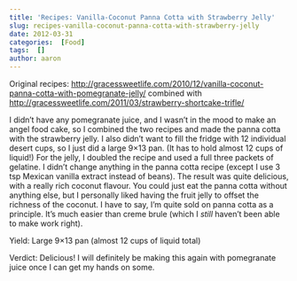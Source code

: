 ```yaml
---
title: 'Recipes: Vanilla-Coconut Panna Cotta with Strawberry Jelly'
slug: recipes-vanilla-coconut-panna-cotta-with-strawberry-jelly
date: 2012-03-31
categories:  [Food]
tags:  []
author: aaron
---
```


Original recipes: <http://gracessweetlife.com/2010/12/vanilla-coconut-panna-cotta-with-pomegranate-jelly/> combined with <http://gracessweetlife.com/2011/03/strawberry-shortcake-trifle/>

I didn’t have any pomegranate juice, and I wasn’t in the mood to make an angel food cake, so I combined the two recipes and made the panna cotta with the strawberry jelly. I also didn’t want to fill the fridge with 12 individual desert cups, so I just did a large 9×13 pan. (It has to hold almost 12 cups of liquid!) For the jelly, I doubled the recipe and used a full three packets of gelatine. I didn’t change anything in the panna cotta recipe (except I use 3 tsp Mexican vanilla extract instead of beans). The result was quite delicious, with a really rich coconut flavour. You could just eat the panna cotta without anything else, but I personally liked having the fruit jelly to offset the richness of the coconut. I have to say, I’m quite sold on panna cotta as a principle. It’s much easier than creme brule (which I *still* haven’t been able to make work right).

Yield: Large 9×13 pan (almost 12 cups of liquid total)

Verdict: Delicious! I will definitely be making this again with pomegranate juice once I can get my hands on some.
